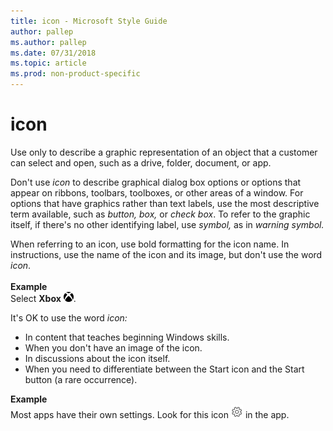 ```yaml
---
title: icon - Microsoft Style Guide
author: pallep
ms.author: pallep
ms.date: 07/31/2018
ms.topic: article
ms.prod: non-product-specific
---
```


# icon

Use
only to describe a graphic representation of an object that
a customer can select and open, such as a drive, folder,
document, or app.

Don't use *icon*
to describe graphical dialog box options or options that appear on
ribbons, toolbars, toolboxes, or other areas of a window. For options
that have graphics rather than text labels, use the most descriptive term available, such as *button, box,* or *check box*. To refer to the graphic itself, if there's no other identifying label, use *symbol,* as in *warning symbol.*

When referring to an icon, use bold formatting for the icon name. In instructions, use the name of the icon and its image, but don't use the word *icon*.<br /><br />**Example**<br />Select **Xbox** ![](media/icon/1465752354.png).

It's OK to use the word *icon:*

  - In content that teaches beginning Windows skills. 
  - When you don't have an image of the icon. 
  - In discussions about the icon itself. 
  - When you need to differentiate between the Start icon and the Start button (a rare occurrence)​. 

**Example**<br />Most apps have their own settings. Look for this icon ![](media/icon/10090115.PNG) in the app.
